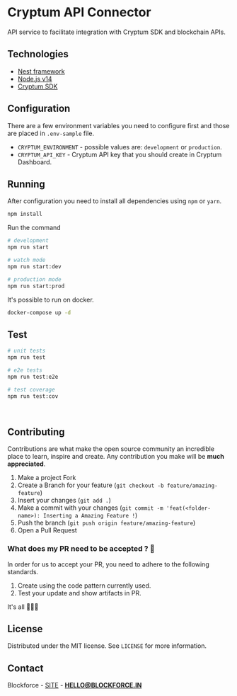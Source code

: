 # Cryptum API Connector


API service to facilitate integration with Cryptum SDK and blockchain APIs.

## Technologies
- [Nest framework](https://github.com/nestjs/nest)
- [Node.js v14](https://nodejs.org)
- [Cryptum SDK](https://github.com/blockforce-official/cryptum-sdk)


## Configuration

There are a few environment variables you need to configure first and those are placed in `.env-sample` file.

- `CRYPTUM_ENVIRONMENT` - possible values are: `development` or `production`.
- `CRYPTUM_API_KEY` - Cryptum API key that you should create in Cryptum Dashboard.


## Running

After configuration you need to install all dependencies using `npm` or `yarn`.

```bash
npm install
```

Run the command

```bash
# development
npm run start

# watch mode
npm run start:dev

# production mode
npm run start:prod
```

It's possible to run on docker.
```bash
docker-compose up -d
```

## Test

```bash
# unit tests
npm run test

# e2e tests
npm run test:e2e

# test coverage
npm run test:cov
```
<br>

## Contributing

Contributions are what make the open source community an incredible place to learn, inspire and create. Any contribution you make will be **much appreciated**.

1. Make a project Fork
2. Create a Branch for your feature (`git checkout -b feature/amazing-feature`)
3. Insert your changes (`git add .`)
4. Make a commit with your changes (`git commit -m 'feat(<folder-name>): Inserting a Amazing Feature !`)
5. Push the branch (`git push origin feature/amazing-feature`)
6. Open a Pull Request

### What does my PR need to be accepted ? 🤔

In order for us to accept your PR, you need to adhere to the following standards.

1. Create using the code pattern currently used.
2. Test your update and show artifacts in PR.

It's all 🤷🏻‍♂️

## License

Distributed under the MIT license. See `LICENSE` for more information.

## Contact

Blockforce - [SITE](https://blockforce.in/) - **HELLO@BLOCKFORCE.IN**